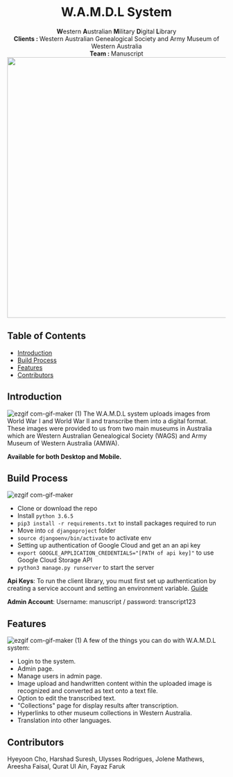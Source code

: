 <h1 align="center"> W.A.M.D.L System </h1> 

<div align="center"><b>W</b>estern <b>A</b>ustralian <b>M</b>ilitary <b>D</b>igital <b>L</b>ibrary </div>

<div align="center">
  <b>Clients : </b>Western Australian Genealogical Society and                  Army Museum of Western Australia
</div>
<div align="center">
  <b>Team : </b>Manuscript
</div>
<div align="center">
<img src="https://user-images.githubusercontent.com/62449446/95002145-d998aa80-060b-11eb-8f1a-acf215aa9e08.png" width="600px"></img>
</div>

## Table of Contents

- [Introduction](#introduction)
- [Build Process](#build-process)
- [Features](#features)
- [Contributors](#contributors)



## Introduction
![ezgif com-gif-maker (1)](https://user-images.githubusercontent.com/62449446/95002419-b4596b80-060e-11eb-8238-9b54c2ad82db.gif)
The W.A.M.D.L system uploads images from World War I and World War II and transcribe them into a digital format. These images were provided to us from two main museums in Australia which are Western Australian Genealogical Society (WAGS) and Army Museum of Western Australia (AMWA). 

**Available for both Desktop and Mobile.**



## Build Process
![ezgif com-gif-maker](https://user-images.githubusercontent.com/62449446/95002319-6f810500-060d-11eb-9a99-44c81d606878.gif)
- Clone or download the repo
- Install `python 3.6.5`
- `pip3 install -r requirements.txt` to install packages required to run
- Move into `cd djangoproject` folder
- `source djangoenv/bin/activate` to activate env
- Setting up authentication of Google Cloud and get an an api key
- `export GOOGLE_APPLICATION_CREDENTIALS="[PATH of api key]"` to use Google Cloud Storage API
- `python3 manage.py runserver` to start the server

**Api Keys**: To run the client library, you must first set up authentication by creating a service account and setting an environment variable. [Guide](https://cloud.google.com/storage/docs/reference/libraries#client-libraries-install-python)

**Admin Account**: Username: manuscript / password: transcript123



## Features
![ezgif com-gif-maker (1)](https://user-images.githubusercontent.com/62449446/95002376-2da48e80-060e-11eb-96c3-3b10c3724ee9.gif)
A few of the things you can do with W.A.M.D.L system:

* Login to the system.
* Admin page.
* Manage users in admin page.
* Image upload and handwritten content within the uploaded image is recognized and converted as text onto a text file.
* Option to edit the transcribed text.
* "Collections" page for display results after transcription.
* Hyperlinks to other museum collections in Western Australia.
* Translation into other languages.



## Contributors

Hyeyoon Cho, Harshad Suresh, Ulysses Rodrigues, Jolene Mathews, Areesha Faisal, Qurat Ul Ain, Fayaz Faruk




